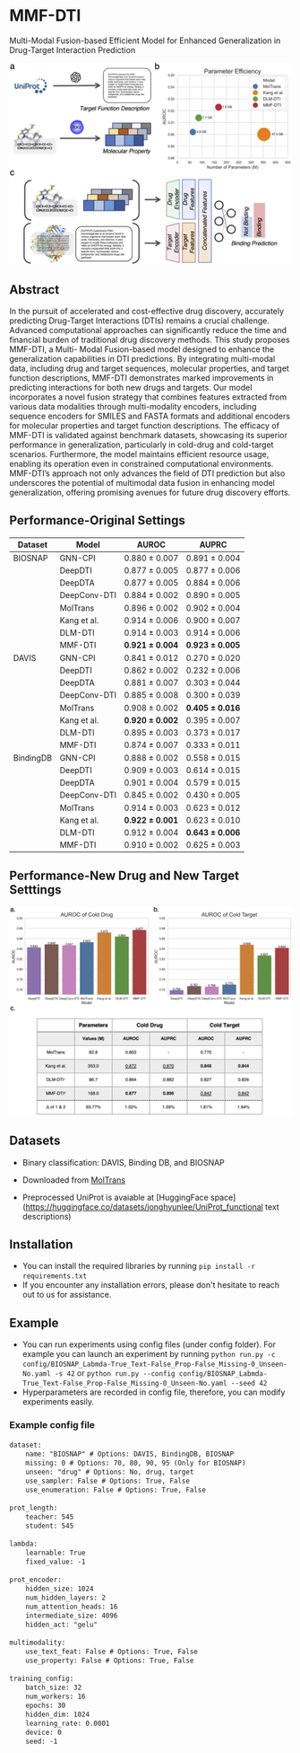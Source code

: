 # MMF-DTI
Multi-Modal Fusion-based Efficient Model for Enhanced Generalization in Drug-Target Interaction Prediction

![](./figures/figure_overview.png)

## Abstract
In the pursuit of accelerated and cost-effective drug discovery, accurately predicting Drug-Target Interactions (DTIs) remains a crucial challenge. Advanced computational approaches can significantly reduce the time and financial burden of traditional drug discovery methods. This study proposes MMF-DTI, a Multi- Modal Fusion-based model designed to enhance the generalization capabilities in DTI predictions. By integrating multi-modal data, including drug and target sequences, molecular properties, and target function descriptions, MMF-DTI demonstrates marked improvements in predicting interactions for both new drugs and targets. Our model incorporates a novel fusion strategy that combines features extracted from various data modalities through multi-modality encoders, including sequence encoders for SMILES and FASTA formats and additional encoders for molecular properties and target function descriptions. The efficacy of MMF-DTI is validated against benchmark datasets, showcasing its superior performance in generalization, particularly in cold-drug and cold-target scenarios. Furthermore, the model maintains efficient resource usage, enabling its operation even in constrained computational environments. MMF-DTI’s approach not only advances the field of DTI prediction but also underscores the potential of multimodal data fusion in enhancing model generalization, offering promising avenues for future drug discovery efforts.



## Performance-Original Settings

| Dataset   | Model        | AUROC             | AUPRC             |
| --------- | ------------ | ----------------- | ----------------- |
| BIOSNAP   | GNN-CPI      | 0.880 ± 0.007     | 0.891 ± 0.004     |
|           | DeepDTI      | 0.877 ± 0.005     | 0.877 ± 0.006     |
|           | DeepDTA      | 0.877 ± 0.005     | 0.884 ± 0.006     |
|           | DeepConv-DTI | 0.884 ± 0.002     | 0.890 ± 0.005     |
|           | MolTrans     | 0.896 ± 0.002     | 0.902 ± 0.004     |
|           | Kang et al.  | 0.914 ± 0.006     | 0.900 ± 0.007     |
|           | DLM-DTI      | 0.914 ± 0.003     | 0.914 ± 0.006     |
|           | MMF-DTI      | **0.921 ± 0.004** | **0.923 ± 0.005** |
| DAVIS     | GNN-CPI      | 0.841 ± 0.012     | 0.270 ± 0.020     |
|           | DeepDTI      | 0.862 ± 0.002     | 0.232 ± 0.006     |
|           | DeepDTA      | 0.881 ± 0.007     | 0.303 ± 0.044     |
|           | DeepConv-DTI | 0.885 ± 0.008     | 0.300 ± 0.039     |
|           | MolTrans     | 0.908 ± 0.002     | **0.405 ± 0.016** |
|           | Kang et al.  | **0.920 ± 0.002** | 0.395 ± 0.007     |
|           | DLM-DTI      | 0.895 ± 0.003     | 0.373 ± 0.017     |
|           | MMF-DTI      | 0.874 ± 0.007     | 0.333 ± 0.011     |
| BindingDB | GNN-CPI      | 0.888 ± 0.002     | 0.558 ± 0.015     |
|           | DeepDTI      | 0.909 ± 0.003     | 0.614 ± 0.015     |
|           | DeepDTA      | 0.901 ± 0.004     | 0.579 ± 0.015     |
|           | DeepConv-DTI | 0.845 ± 0.002     | 0.430 ± 0.005     |
|           | MolTrans     | 0.914 ± 0.003     | 0.623 ± 0.012     |
|           | Kang et al.  | **0.922 ± 0.001** | 0.623 ± 0.010     |
|           | DLM-DTI      | 0.912 ± 0.004     | **0.643 ± 0.006** |
|           | MMF-DTI      | 0.910 ± 0.002     | 0.625 ± 0.003     |



## Performance-New Drug and New Target Setttings

![](./figures/figure_performances.png)



## Datasets

- Binary classification: DAVIS, Binding DB, and BIOSNAP

- Downloaded from [MolTrans](https://github.com/kexinhuang12345/MolTrans/tree/master/dataset)

- Preprocessed UniProt is avaiable at [HuggingFace space](https://huggingface.co/datasets/jonghyunlee/UniProt_functional text descriptions)

  

## Installation

- You can install the required libraries by running `pip install -r requirements.txt`
- If you encounter any installation errors, please don't hesitate to reach out to us for assistance.



## Example

- You can run experiments using config files (under config folder). For example you can launch an experiment by running `python run.py -c config/BIOSNAP_Labmda-True_Text-False_Prop-False_Missing-0_Unseen-No.yaml -s 42` or `python run.py --config config/BIOSNAP_Labmda-True_Text-False_Prop-False_Missing-0_Unseen-No.yaml --seed 42`
- Hyperparameters are recorded in config file, therefore, you can modify experiments easily.

### Example config file

```
dataset: 
    name: "BIOSNAP" # Options: DAVIS, BindingDB, BIOSNAP
    missing: 0 # Options: 70, 80, 90, 95 (Only for BIOSNAP)
    unseen: "drug" # Options: No, drug, target
    use_sampler: False # Options: True, False
    use_enumeration: False # Options: True, False
    
prot_length: 
    teacher: 545
    student: 545

lambda:
    learnable: True
    fixed_value: -1

prot_encoder:
    hidden_size: 1024
    num_hidden_layers: 2
    num_attention_heads: 16
    intermediate_size: 4096
    hidden_act: "gelu"

multimodality:
    use_text_feat: False # Options: True, False
    use_property: False # Options: True, False

training_config:
    batch_size: 32
    num_workers: 16
    epochs: 30
    hidden_dim: 1024
    learning_rate: 0.0001
    device: 0
    seed: -1
```